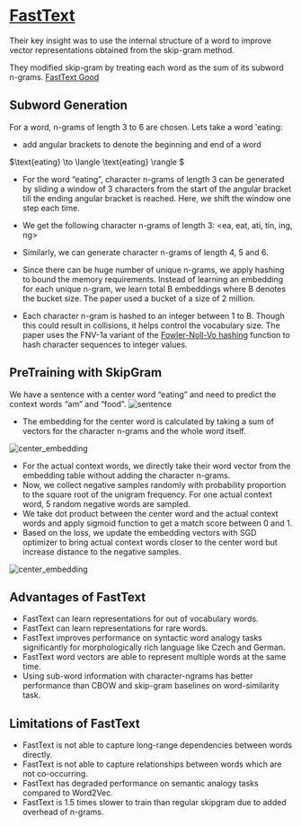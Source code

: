 # [FastText](https://arxiv.org/abs/1607.04606)

Their key insight was to use the internal structure of a word to improve vector representations obtained from the skip-gram method.

They modified skip-gram by treating each word as the sum of its subword n-grams.
[FastText Good](https://amitness.com/2020/06/fasttext-embeddings/)

## Subword Generation

For a word, n-grams of length 3 to 6 are chosen. Lets take a word 'eating:

- add angular brackets to denote the beginning and end of a word

$\text{eating} \to \langle \text{eating} \rangle $

- For the word “eating”, character n-grams of length 3 can be generated by sliding a window of 3 characters from the start of the angular bracket till the ending angular bracket is reached. Here, we shift the window one step each time.

- We get the following character n-grams of length 3: <ea, eat, ati, tin, ing, ng>
- Similarly, we can generate character n-grams of length 4, 5 and 6.
- Since there can be huge number of unique n-grams, we apply hashing to bound the memory requirements. Instead of learning an embedding for each unique n-gram, we learn total B embeddings where B denotes the bucket size. The paper used a bucket of a size of 2 million.
- Each character n-gram is hashed to an integer between 1 to B. Though this could result in collisions, it helps control the vocabulary size. The paper uses the FNV-1a variant of the [Fowler-Noll-Vo hashing](http://www.isthe.com/chongo/tech/comp/fnv/) function to hash character sequences to integer values.

## PreTraining with SkipGram

We have a sentence with a center word “eating” and need to predict the context words “am” and “food”.
<img src="https://amitness.com/images/fasttext-toy-example.png" alt="sentence"/>

- The embedding for the center word is calculated by taking a sum of vectors for the character n-grams and the whole word itself.
<img src="https://amitness.com/images/fasttext-center-word-embedding.png" alt="center_embedding"/>

- For the actual context words, we directly take their word vector from the embedding table without adding the character n-grams.
- Now, we collect negative samples randomly with probability proportion to the square root of the unigram frequency. For one actual context word, 5 random negative words are sampled.
- We take dot product between the center word and the actual context words and apply sigmoid function to get a match score between 0 and 1.
- Based on the loss, we update the embedding vectors with SGD optimizer to bring actual context words closer to the center word but increase distance to the negative samples.
<img src="https://amitness.com/images/fasttext-negative-sampling-goal.png" alt="center_embedding"/>

## Advantages of FastText

- FastText can learn representations for out of vocabulary words.
- FastText can learn representations for rare words.
- FastText improves performance on syntactic word analogy tasks significantly for morphologically rich language like Czech and German.
- FastText word vectors are able to represent multiple words at the same time.
- Using sub-word information with character-ngrams has better performance than CBOW and skip-gram baselines on word-similarity task.

## Limitations of FastText

- FastText is not able to capture long-range dependencies between words directly.
- FastText is not able to capture relationships between words which are not co-occurring.
- FastText has degraded performance on semantic analogy tasks compared to Word2Vec.
- FastText is 1.5 times slower to train than regular skipgram due to added overhead of n-grams.
